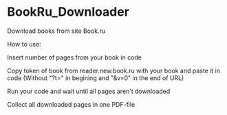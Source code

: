 # BookRu_Downloader
Download books from site Book.ru

How to use: 

Insert number of pages from your book in code

Copy token of book from reader.new.book.ru with your book and paste it in code (Without "?t=" in begining and "&v=0" in the end of URL)

Run your code and wait until all pages aren't downloaded

Collect all downloaded pages in one PDF-file

